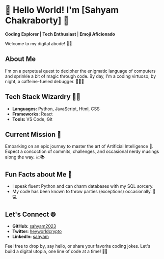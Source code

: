 # 👋 Hello World! I'm [Sahyam Chakraborty] 🌟

**Coding Explorer | Tech Enthusiast | Emoji Aficionado**

Welcome to my digital abode! 🏡✨

## About Me

I'm on a perpetual quest to decipher the enigmatic language of computers and sprinkle a bit of magic through code. By day, I'm a coding virtuoso; by night, a caffeine-fueled debugger. 🚀👩‍💻

## Tech Stack Wizardry 🧙‍♂️

- **Languages:** Python, JavaScript, Html, CSS
- **Frameworks:** React
- **Tools:** VS Code, Git

## Current Mission 🚀

Embarking on an epic journey to master the art of Artificial Intelligence 🤖. Expect a concoction of commits, challenges, and occasional nerdy musings along the way. 📈📚

## Fun Facts about Me 🎉

- I speak fluent Python and can charm databases with my SQL sorcery.
- My code has been known to throw parties (exceptions) occasionally. 🎉💻

## Let's Connect 🌐

- **GitHub:** [sahyam2023](https://github.com/sahyam2023)
- **Twitter:** [heyworldcrypto](https://twitter.com/heyworldtg)
- **LinkedIn:** [sahyam](linkedin.com/in/sahyam/)

Feel free to drop by, say hello, or share your favorite coding jokes. Let's build a digital utopia, one line of code at a time! 🚀💬

